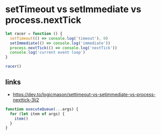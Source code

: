 # setTimeout vs setImmediate vs process.nextTick

```js
let racer = function () {
  setTimeout(() => console.log('timeout'), 0)
  setImmediate(() => console.log('immediate'))
  process.nextTick(() => console.log('nextTick'))
  console.log('current event loop')
}

racer()
```

## links

- https://dev.to/logicmason/settimeout-vs-setimmediate-vs-process-nexttick-3lj2

```js
function executeQueue(...args) {
  for (let item of args) {
    item()
  }
}
```
